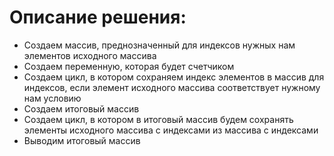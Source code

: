 # Описание решения:
* Создаем массив, преднозначенный для индексов нужных нам элементов исходного массива
* Создаем переменную, которая будет счетчиком
* Создаем цикл, в котором сохраняем индекс элементов в массив для индексов, если элемент исходного массива соответствует нужному нам условию
* Создаем итоговый массив
* Создаем цикл, в котором в итоговый массив будем сохранять элементы исходного массива с индексами из массива с индексами
* Выводим итоговый массив